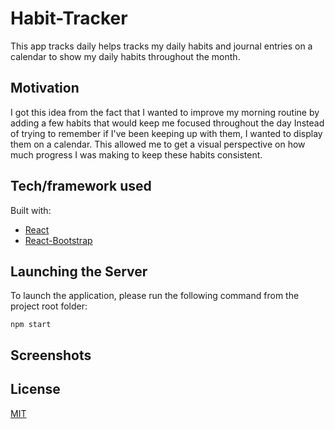 # Habit-Tracker 

This app tracks daily helps tracks my daily habits and journal entries on a calendar to show my daily habits throughout the month. 

## Motivation

I got this idea from the fact that I wanted to improve my morning routine by adding a few habits that would keep me focused throughout the day Instead of trying to remember if I've been keeping up with them, I wanted to display them on a calendar. This allowed me to get a visual perspective on how much progress I was making to keep these habits consistent. 



## Tech/framework used

Built with:
* [React](https://github.com/facebook/react)
* [React-Bootstrap](https://github.com/react-bootstrap/react-bootstrap)


## Launching the Server
To launch the application, please run the following command from the project root folder:

``
npm start
``

## Screenshots 


## License
[MIT](https://choosealicense.com/licenses/mit/)